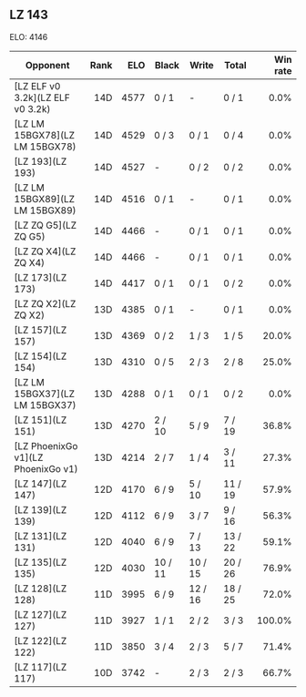 ## LZ 143 ##

ELO: 4146

Opponent | Rank | ELO | Black | Write | Total | Win rate
---------|-----:|----:|-------|-------|-------|-------:
[LZ ELF v0 3.2k](LZ ELF v0 3.2k) | 14D | 4577 | 0 / 1 | - | 0 / 1 | 0.0%
[LZ LM 15BGX78](LZ LM 15BGX78) | 14D | 4529 | 0 / 3 | 0 / 1 | 0 / 4 | 0.0%
[LZ 193](LZ 193) | 14D | 4527 | - | 0 / 2 | 0 / 2 | 0.0%
[LZ LM 15BGX89](LZ LM 15BGX89) | 14D | 4516 | 0 / 1 | - | 0 / 1 | 0.0%
[LZ ZQ G5](LZ ZQ G5) | 14D | 4466 | - | 0 / 1 | 0 / 1 | 0.0%
[LZ ZQ X4](LZ ZQ X4) | 14D | 4466 | - | 0 / 1 | 0 / 1 | 0.0%
[LZ 173](LZ 173) | 14D | 4417 | 0 / 1 | 0 / 1 | 0 / 2 | 0.0%
[LZ ZQ X2](LZ ZQ X2) | 13D | 4385 | 0 / 1 | - | 0 / 1 | 0.0%
[LZ 157](LZ 157) | 13D | 4369 | 0 / 2 | 1 / 3 | 1 / 5 | 20.0%
[LZ 154](LZ 154) | 13D | 4310 | 0 / 5 | 2 / 3 | 2 / 8 | 25.0%
[LZ LM 15BGX37](LZ LM 15BGX37) | 13D | 4288 | 0 / 1 | 0 / 1 | 0 / 2 | 0.0%
[LZ 151](LZ 151) | 13D | 4270 | 2 / 10 | 5 / 9 | 7 / 19 | 36.8%
[LZ PhoenixGo v1](LZ PhoenixGo v1) | 13D | 4214 | 2 / 7 | 1 / 4 | 3 / 11 | 27.3%
[LZ 147](LZ 147) | 12D | 4170 | 6 / 9 | 5 / 10 | 11 / 19 | 57.9%
[LZ 139](LZ 139) | 12D | 4112 | 6 / 9 | 3 / 7 | 9 / 16 | 56.3%
[LZ 131](LZ 131) | 12D | 4040 | 6 / 9 | 7 / 13 | 13 / 22 | 59.1%
[LZ 135](LZ 135) | 12D | 4030 | 10 / 11 | 10 / 15 | 20 / 26 | 76.9%
[LZ 128](LZ 128) | 11D | 3995 | 6 / 9 | 12 / 16 | 18 / 25 | 72.0%
[LZ 127](LZ 127) | 11D | 3927 | 1 / 1 | 2 / 2 | 3 / 3 | 100.0%
[LZ 122](LZ 122) | 11D | 3850 | 3 / 4 | 2 / 3 | 5 / 7 | 71.4%
[LZ 117](LZ 117) | 10D | 3742 | - | 2 / 3 | 2 / 3 | 66.7%

